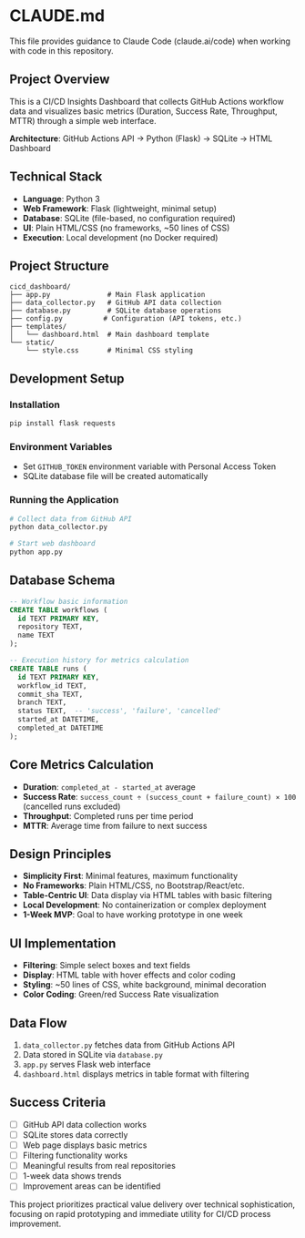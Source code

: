 # CLAUDE.md

This file provides guidance to Claude Code (claude.ai/code) when working with code in this repository.

## Project Overview

This is a CI/CD Insights Dashboard that collects GitHub Actions workflow data and visualizes basic metrics (Duration, Success Rate, Throughput, MTTR) through a simple web interface.

**Architecture**: GitHub Actions API → Python (Flask) → SQLite → HTML Dashboard

## Technical Stack

- **Language**: Python 3
- **Web Framework**: Flask (lightweight, minimal setup)
- **Database**: SQLite (file-based, no configuration required)
- **UI**: Plain HTML/CSS (no frameworks, ~50 lines of CSS)
- **Execution**: Local development (no Docker required)

## Project Structure

```
cicd_dashboard/
├── app.py              # Main Flask application
├── data_collector.py   # GitHub API data collection
├── database.py         # SQLite database operations
├── config.py          # Configuration (API tokens, etc.)
├── templates/
│   └── dashboard.html  # Main dashboard template
└── static/
    └── style.css       # Minimal CSS styling
```

## Development Setup

### Installation
```bash
pip install flask requests
```

### Environment Variables
- Set `GITHUB_TOKEN` environment variable with Personal Access Token
- SQLite database file will be created automatically

### Running the Application
```bash
# Collect data from GitHub API
python data_collector.py

# Start web dashboard
python app.py
```

## Database Schema

```sql
-- Workflow basic information
CREATE TABLE workflows (
  id TEXT PRIMARY KEY,
  repository TEXT,
  name TEXT
);

-- Execution history for metrics calculation
CREATE TABLE runs (
  id TEXT PRIMARY KEY,
  workflow_id TEXT,
  commit_sha TEXT,
  branch TEXT,
  status TEXT,  -- 'success', 'failure', 'cancelled'
  started_at DATETIME,
  completed_at DATETIME
);
```

## Core Metrics Calculation

- **Duration**: `completed_at - started_at` average
- **Success Rate**: `success_count ÷ (success_count + failure_count) × 100` (cancelled runs excluded)
- **Throughput**: Completed runs per time period
- **MTTR**: Average time from failure to next success

## Design Principles

- **Simplicity First**: Minimal features, maximum functionality
- **No Frameworks**: Plain HTML/CSS, no Bootstrap/React/etc.
- **Table-Centric UI**: Data display via HTML tables with basic filtering
- **Local Development**: No containerization or complex deployment
- **1-Week MVP**: Goal to have working prototype in one week

## UI Implementation

- **Filtering**: Simple select boxes and text fields
- **Display**: HTML table with hover effects and color coding
- **Styling**: ~50 lines of CSS, white background, minimal decoration
- **Color Coding**: Green/red Success Rate visualization

## Data Flow

1. `data_collector.py` fetches data from GitHub Actions API
2. Data stored in SQLite via `database.py`
3. `app.py` serves Flask web interface
4. `dashboard.html` displays metrics in table format with filtering

## Success Criteria

- [ ] GitHub API data collection works
- [ ] SQLite stores data correctly
- [ ] Web page displays basic metrics
- [ ] Filtering functionality works
- [ ] Meaningful results from real repositories
- [ ] 1-week data shows trends
- [ ] Improvement areas can be identified

This project prioritizes practical value delivery over technical sophistication, focusing on rapid prototyping and immediate utility for CI/CD process improvement.